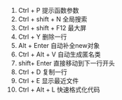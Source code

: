 
1. Ctrl + P  提示函数参数
2. Ctrl + shift + N 全局搜索
3. Ctrl + shift + F12  最大屏
4. Ctrl + Y 删除一行
5. Alt + Enter 自动补全new对象
6. Ctrl + Alt + V 自动生成匿名类
7. shift+ Enter 直接移动到下一行开头
8. Ctrl + D 复制一行
9. Ctrl + E 显示最近文件
10. Ctrl + Alt + L 快速格式化代码 